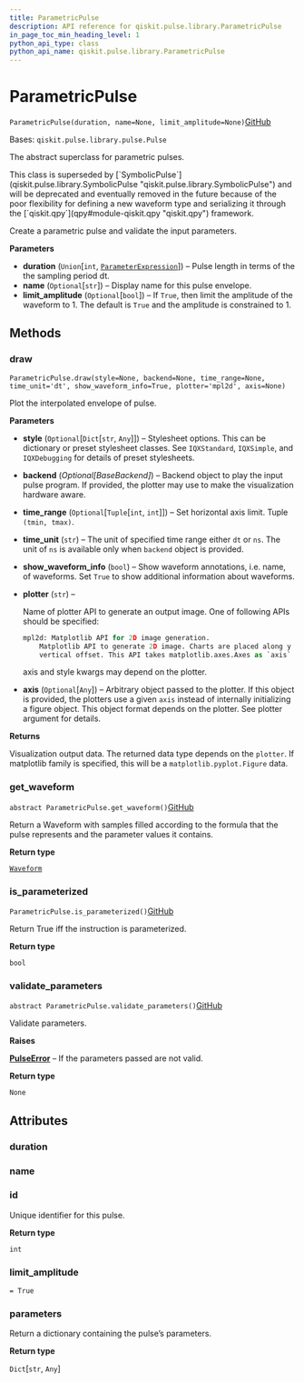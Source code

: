 ```yaml
---
title: ParametricPulse
description: API reference for qiskit.pulse.library.ParametricPulse
in_page_toc_min_heading_level: 1
python_api_type: class
python_api_name: qiskit.pulse.library.ParametricPulse
---
```


# ParametricPulse

<span id="qiskit.pulse.library.ParametricPulse" />

`ParametricPulse(duration, name=None, limit_amplitude=None)`[GitHub](https://github.com/qiskit/qiskit/tree/stable/0.20/qiskit/pulse/library/parametric_pulses.py "view source code")

Bases: `qiskit.pulse.library.pulse.Pulse`

The abstract superclass for parametric pulses.

<Admonition title="Warning" type="caution">
  This class is superseded by [`SymbolicPulse`](qiskit.pulse.library.SymbolicPulse "qiskit.pulse.library.SymbolicPulse") and will be deprecated and eventually removed in the future because of the poor flexibility for defining a new waveform type and serializing it through the [`qiskit.qpy`](qpy#module-qiskit.qpy "qiskit.qpy") framework.
</Admonition>

Create a parametric pulse and validate the input parameters.

**Parameters**

*   **duration** (`Union`\[`int`, [`ParameterExpression`](qiskit.circuit.ParameterExpression "qiskit.circuit.parameterexpression.ParameterExpression")]) – Pulse length in terms of the the sampling period dt.
*   **name** (`Optional`\[`str`]) – Display name for this pulse envelope.
*   **limit\_amplitude** (`Optional`\[`bool`]) – If `True`, then limit the amplitude of the waveform to 1. The default is `True` and the amplitude is constrained to 1.

## Methods

### draw

<span id="qiskit.pulse.library.ParametricPulse.draw" />

`ParametricPulse.draw(style=None, backend=None, time_range=None, time_unit='dt', show_waveform_info=True, plotter='mpl2d', axis=None)`

Plot the interpolated envelope of pulse.

**Parameters**

*   **style** (`Optional`\[`Dict`\[`str`, `Any`]]) – Stylesheet options. This can be dictionary or preset stylesheet classes. See `IQXStandard`, `IQXSimple`, and `IQXDebugging` for details of preset stylesheets.

*   **backend** (*Optional\[BaseBackend]*) – Backend object to play the input pulse program. If provided, the plotter may use to make the visualization hardware aware.

*   **time\_range** (`Optional`\[`Tuple`\[`int`, `int`]]) – Set horizontal axis limit. Tuple `(tmin, tmax)`.

*   **time\_unit** (`str`) – The unit of specified time range either `dt` or `ns`. The unit of `ns` is available only when `backend` object is provided.

*   **show\_waveform\_info** (`bool`) – Show waveform annotations, i.e. name, of waveforms. Set `True` to show additional information about waveforms.

*   **plotter** (`str`) –

    Name of plotter API to generate an output image. One of following APIs should be specified:

    ```python
    mpl2d: Matplotlib API for 2D image generation.
        Matplotlib API to generate 2D image. Charts are placed along y axis with
        vertical offset. This API takes matplotlib.axes.Axes as `axis` input.
    ```

    axis and style kwargs may depend on the plotter.

*   **axis** (`Optional`\[`Any`]) – Arbitrary object passed to the plotter. If this object is provided, the plotters use a given `axis` instead of internally initializing a figure object. This object format depends on the plotter. See plotter argument for details.

**Returns**

Visualization output data. The returned data type depends on the `plotter`. If matplotlib family is specified, this will be a `matplotlib.pyplot.Figure` data.

### get\_waveform

<span id="qiskit.pulse.library.ParametricPulse.get_waveform" />

`abstract ParametricPulse.get_waveform()`[GitHub](https://github.com/qiskit/qiskit/tree/stable/0.20/qiskit/pulse/library/parametric_pulses.py "view source code")

Return a Waveform with samples filled according to the formula that the pulse represents and the parameter values it contains.

**Return type**

[`Waveform`](qiskit.pulse.library.Waveform "qiskit.pulse.library.waveform.Waveform")

### is\_parameterized

<span id="qiskit.pulse.library.ParametricPulse.is_parameterized" />

`ParametricPulse.is_parameterized()`[GitHub](https://github.com/qiskit/qiskit/tree/stable/0.20/qiskit/pulse/library/parametric_pulses.py "view source code")

Return True iff the instruction is parameterized.

**Return type**

`bool`

### validate\_parameters

<span id="qiskit.pulse.library.ParametricPulse.validate_parameters" />

`abstract ParametricPulse.validate_parameters()`[GitHub](https://github.com/qiskit/qiskit/tree/stable/0.20/qiskit/pulse/library/parametric_pulses.py "view source code")

Validate parameters.

**Raises**

[**PulseError**](pulse#qiskit.pulse.PulseError "qiskit.pulse.PulseError") – If the parameters passed are not valid.

**Return type**

`None`

## Attributes

<span id="qiskit.pulse.library.ParametricPulse.duration" />

### duration

<span id="qiskit.pulse.library.ParametricPulse.name" />

### name

<span id="qiskit.pulse.library.ParametricPulse.id" />

### id

Unique identifier for this pulse.

**Return type**

`int`

<span id="qiskit.pulse.library.ParametricPulse.limit_amplitude" />

### limit\_amplitude

`= True`

<span id="qiskit.pulse.library.ParametricPulse.parameters" />

### parameters

Return a dictionary containing the pulse’s parameters.

**Return type**

`Dict`\[`str`, `Any`]

